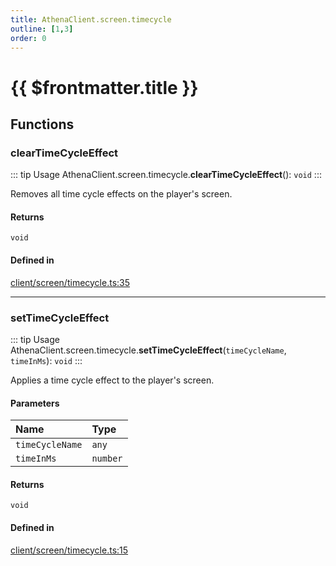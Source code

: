 ```yaml
---
title: AthenaClient.screen.timecycle
outline: [1,3]
order: 0
---
```


# {{ $frontmatter.title }}


## Functions

### clearTimeCycleEffect

::: tip Usage
AthenaClient.screen.timecycle.**clearTimeCycleEffect**(): `void`
:::

Removes all time cycle effects on the player's screen.

#### Returns

`void`

#### Defined in

[client/screen/timecycle.ts:35](https://github.com/Stuyk/altv-athena/blob/a762ea7/src/core/client/screen/timecycle.ts#L35)

___

### setTimeCycleEffect

::: tip Usage
AthenaClient.screen.timecycle.**setTimeCycleEffect**(`timeCycleName`, `timeInMs`): `void`
:::

Applies a time cycle effect to the player's screen.

#### Parameters

| Name | Type |
| :------ | :------ |
| `timeCycleName` | `any` |
| `timeInMs` | `number` |

#### Returns

`void`

#### Defined in

[client/screen/timecycle.ts:15](https://github.com/Stuyk/altv-athena/blob/a762ea7/src/core/client/screen/timecycle.ts#L15)
